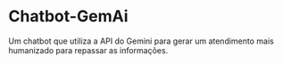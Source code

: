 # Chatbot-GemAi
Um chatbot que utiliza a API do Gemini para gerar um atendimento mais humanizado para repassar as informações.
